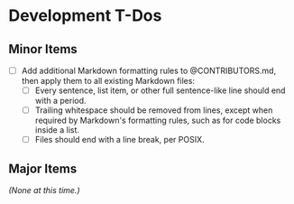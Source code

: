 # Development T-Dos

## Minor Items

- [ ] Add additional Markdown formatting rules to @CONTRIBUTORS.md,
        then apply them to all existing Markdown files:
    - [ ] Every sentence, list item, or other full sentence-like line should end with a period.
    - [ ] Trailing whitespace should be removed from lines,
            except when required by Markdown's formatting rules,
            such as for code blocks inside a list.
    - [ ] Files should end with a line break, per POSIX.

## Major Items

_(None at this time.)_
